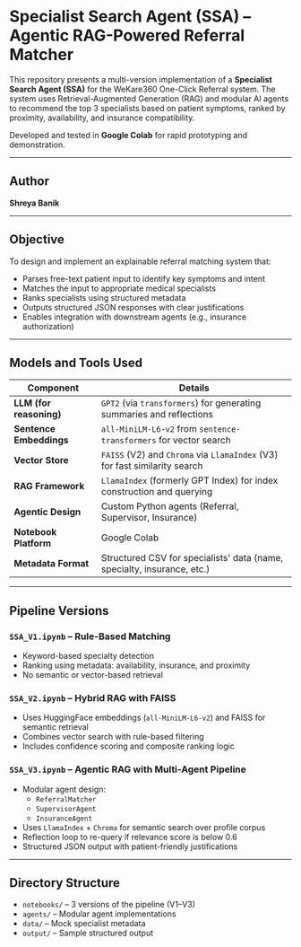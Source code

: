 # Specialist Search Agent (SSA) – Agentic RAG-Powered Referral Matcher

This repository presents a multi-version implementation of a **Specialist Search Agent (SSA)** for the WeKare360 One-Click Referral system. The system uses Retrieval-Augmented Generation (RAG) and modular AI agents to recommend the top 3 specialists based on patient symptoms, ranked by proximity, availability, and insurance compatibility. 

Developed and tested in **Google Colab** for rapid prototyping and demonstration.

---

## Author
**Shreya Banik**

---

## Objective

To design and implement an explainable referral matching system that:
- Parses free-text patient input to identify key symptoms and intent
- Matches the input to appropriate medical specialists
- Ranks specialists using structured metadata
- Outputs structured JSON responses with clear justifications
- Enables integration with downstream agents (e.g., insurance authorization)

---

## Models and Tools Used

| Component                  | Details                                                                 |
|---------------------------|-------------------------------------------------------------------------|
| **LLM (for reasoning)**   | `GPT2` (via `transformers`) for generating summaries and reflections     |
| **Sentence Embeddings**   | `all-MiniLM-L6-v2` from `sentence-transformers` for vector search        |
| **Vector Store**          | `FAISS` (V2) and `Chroma` via `LlamaIndex` (V3) for fast similarity search|
| **RAG Framework**         | `LlamaIndex` (formerly GPT Index) for index construction and querying    |
| **Agentic Design**        | Custom Python agents (Referral, Supervisor, Insurance)                   |
| **Notebook Platform**     | Google Colab                                                              |
| **Metadata Format**       | Structured CSV for specialists' data (name, specialty, insurance, etc.)  |

---

## Pipeline Versions

### `SSA_V1.ipynb` – Rule-Based Matching
- Keyword-based specialty detection
- Ranking using metadata: availability, insurance, and proximity
- No semantic or vector-based retrieval

### `SSA_V2.ipynb` – Hybrid RAG with FAISS
- Uses HuggingFace embeddings (`all-MiniLM-L6-v2`) and FAISS for semantic retrieval
- Combines vector search with rule-based filtering
- Includes confidence scoring and composite ranking logic

### `SSA_V3.ipynb` – Agentic RAG with Multi-Agent Pipeline
- Modular agent design:
  - `ReferralMatcher`
  - `SupervisorAgent`
  - `InsuranceAgent`
- Uses `LlamaIndex` + `Chroma` for semantic search over profile corpus
- Reflection loop to re-query if relevance score is below 0.6
- Structured JSON output with patient-friendly justifications

---

## Directory Structure

- `notebooks/` – 3 versions of the pipeline (V1–V3)
- `agents/` – Modular agent implementations
- `data/` – Mock specialist metadata
- `output/` – Sample structured output
